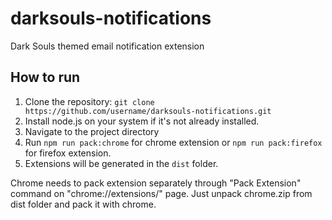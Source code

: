 # darksouls-notifications

Dark Souls themed email notification extension

## How to run

1. Clone the repository: `git clone https://github.com/username/darksouls-notifications.git`
2. Install node.js on your system if it's not already installed.
3. Navigate to the project directory
4. Run `npm run pack:chrome` for chrome extension or `npm run pack:firefox` for firefox extension.
5. Extensions will be generated in the `dist` folder.

Chrome needs to pack extension separately through "Pack Extension" command on "chrome://extensions/" page.
Just unpack chrome.zip from dist folder and pack it with chrome.
